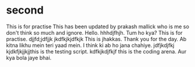 # second
This is for practise
This has been updated by prakash mallick who is me so don't think so much and ignore.
Hello.
hhhdjfhjh.
Tum ho kya?
This is for practise.
djjfd;jdfjjk
jkdfkjkjdfkjk
This is jhakkas.
Thank you for the day.
Ab kitna likhu mein teri yaad mein.
I think ki ab ho jana chahiye.
jdfjkdjfkj
kjdkfjkjjkjjthis is the testing script.
kdfkjkdjfkjf
this is the coding arena.
Aur kya bola jaye bhai.
